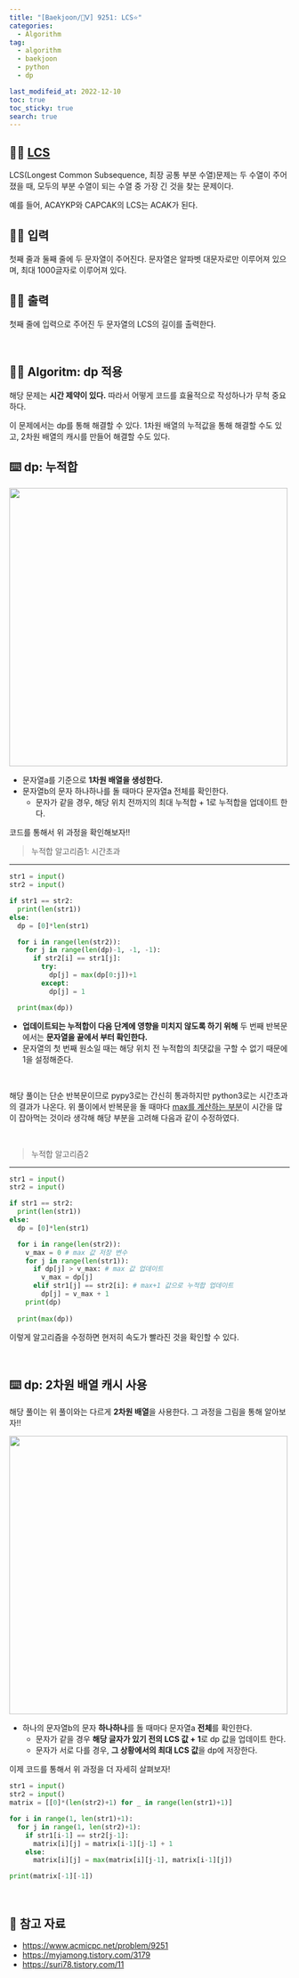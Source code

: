 ```yaml
---
title: "[Baekjoon/🥇Ⅴ] 9251: LCS⭐"
categories:
  - Algorithm
tag:
  - algorithm
  - baekjoon
  - python
  - dp

last_modifeid_at: 2022-12-10
toc: true
toc_sticky: true
search: true
---
```


## 🙋‍♀️ [LCS](https://www.acmicpc.net/problem/9251)

LCS(Longest Common Subsequence, 최장 공통 부분 수열)문제는 두 수열이 주어졌을 때, 모두의 부분 수열이 되는 수열 중 가장 긴 것을 찾는 문제이다.

예를 들어, ACAYKP와 CAPCAK의 LCS는 ACAK가 된다.

## 🙋‍♀️ 입력

첫째 줄과 둘째 줄에 두 문자열이 주어진다. 문자열은 알파벳 대문자로만 이루어져 있으며, 최대 1000글자로 이루어져 있다.

## 🙋‍♀️ 출력

첫째 줄에 입력으로 주어진 두 문자열의 LCS의 길이를 출력한다.

<BR>

## 👩‍💻 Algoritm: dp 적용

해당 문제는 **시간 제약이 있다.** 따라서 어떻게 코드를 효율적으로 작성하나가 무척 중요하다.

이 문제에서는 dp를 통해 해결할 수 있다. 1차원 배열의 누적값을 통해 해결할 수도 있고, 2차원 배열의 캐시를 만들어 해결할 수도 있다.

## ⌨️ dp: 누적합

<img src = "https://drive.google.com/uc?id=1z9wNDfy58mDt0eeU2dePBm3CBA-QsO2o" width = 500 height = 500>

* 문자열a를 기준으로 **1차원 배열을 생성한다.**
* 문자열b의 문자 하나하나를 돌 때마다 문자열a 전체를 확인한다.
  * 문자가 같을 경우, 해당 위치 전까지의 최대 누적합 + 1로 누적합을 업데이트 한다.

코드를 통해서 위 과정을 확인해보자!!

> 누적합 알고리즘1: 시간초과
--------

```python
str1 = input()
str2 = input()

if str1 == str2:
  print(len(str1))
else:
  dp = [0]*len(str1)

  for i in range(len(str2)):
    for j in range(len(dp)-1, -1, -1):
      if str2[i] == str1[j]:
        try:
          dp[j] = max(dp[0:j])+1
        except:
          dp[j] = 1

  print(max(dp))
```
* **업데이트되는 누적합이 다음 단계에 영향을 미치지 않도록 하기 위해** 두 번째 반복문에서는 **문자열을 끝에서 부터 확인한다.**
* 문자열의 첫 번째 원소일 때는 해당 위치 전 누적합의 최댓값을 구할 수 없기 때문에 1을 설정해준다.

<br>

해당 풀이는 단순 반복문이므로 pypy3로는 간신히 통과하지만 python3로는 시간초과의 결과가 나온다. 위 풀이에서 반복문을 돌 때마다 <u>max를 계산하는 부분</u>이 시간을 많이 잡아먹는 것이라 생각해 해당 부분을 고려해 다음과 같이 수정하였다.

<br>

> 누적합 알고리즘2
-------------

```python
str1 = input()
str2 = input()

if str1 == str2:
  print(len(str1))
else:
  dp = [0]*len(str1)

  for i in range(len(str2)):
    v_max = 0 # max 값 저장 변수
    for j in range(len(str1)):
      if dp[j] > v_max: # max 값 업데이트
        v_max = dp[j]
      elif str1[j] == str2[i]: # max+1 값으로 누적합 업데이트
        dp[j] = v_max + 1
    print(dp)
  
  print(max(dp))
```
이렇게 알고리즘을 수정하면 현저히 속도가 빨라진 것을 확인할 수 있다.

<br>

## ⌨️ dp: 2차원 배열 캐시 사용

해당 풀이는 위 풀이와는 다르게 **2차원 배열**을 사용한다. 그 과정을 그림을 통해 알아보자!!

<img src = "https://drive.google.com/uc?id=1f3B74gwCgtpBE71PoxJey6Hdht41CL7f" width = 500 height = 500>

* 하나의 문자열b의 문자 **하나하나**를 돌 때마다 문자열a **전체**를 확인한다.
  * 문자가 같을 경우 **해당 글자가 있기 전의 LCS 값 + 1**로 dp 값을 업데이트 한다.
  * 문자가 서로 다를 경우, **그 상황에서의 최대 LCS 값**을 dp에 저장한다.

이제 코드를 통해서 위 과정을 더 자세히 살펴보자!

```python
str1 = input()
str2 = input()
matrix = [[0]*(len(str2)+1) for _ in range(len(str1)+1)]

for i in range(1, len(str1)+1):
  for j in range(1, len(str2)+1):
    if str1[i-1] == str2[j-1]:
      matrix[i][j] = matrix[i-1][j-1] + 1
    else:
      matrix[i][j] = max(matrix[i][j-1], matrix[i-1][j])

print(matrix[-1][-1])
```

<br>

## 📝 참고 자료
* <https://www.acmicpc.net/problem/9251>
* <https://myjamong.tistory.com/3179>
* <https://suri78.tistory.com/11>